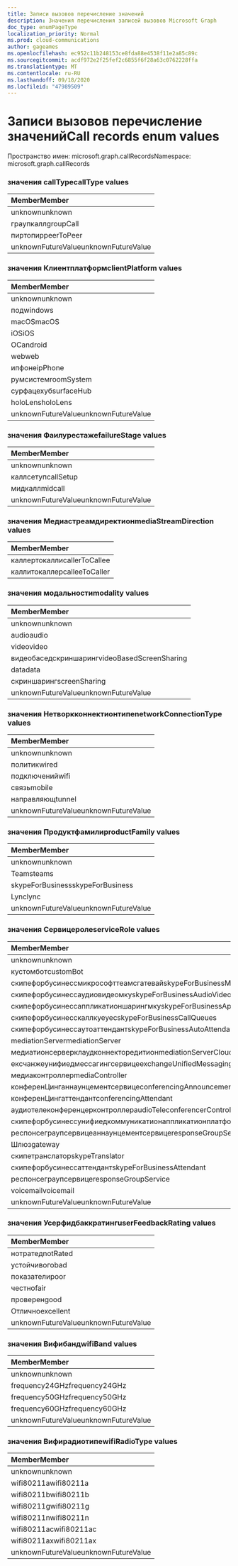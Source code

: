 ```yaml
---
title: Записи вызовов перечисление значений
description: Значения перечисления записей вызовов Microsoft Graph
doc_type: enumPageType
localization_priority: Normal
ms.prod: cloud-communications
author: gageames
ms.openlocfilehash: ec952c11b248153ce8fda88e4538f11e2a85c89c
ms.sourcegitcommit: acdf972e2f25fef2c6855f6f28a63c0762228ffa
ms.translationtype: MT
ms.contentlocale: ru-RU
ms.lasthandoff: 09/18/2020
ms.locfileid: "47989509"
---
```

# <a name="call-records-enum-values"></a><span data-ttu-id="98ac8-103">Записи вызовов перечисление значений</span><span class="sxs-lookup"><span data-stu-id="98ac8-103">Call records enum values</span></span>

<span data-ttu-id="98ac8-104">Пространство имен: microsoft.graph.callRecords</span><span class="sxs-lookup"><span data-stu-id="98ac8-104">Namespace: microsoft.graph.callRecords</span></span>

### <a name="calltype-values"></a><span data-ttu-id="98ac8-105">значения callType</span><span class="sxs-lookup"><span data-stu-id="98ac8-105">callType values</span></span>

| <span data-ttu-id="98ac8-106">Member</span><span class="sxs-lookup"><span data-stu-id="98ac8-106">Member</span></span>
|:--------------
| <span data-ttu-id="98ac8-107">unknown</span><span class="sxs-lookup"><span data-stu-id="98ac8-107">unknown</span></span>
| <span data-ttu-id="98ac8-108">граупкалл</span><span class="sxs-lookup"><span data-stu-id="98ac8-108">groupCall</span></span>
| <span data-ttu-id="98ac8-109">пиртопир</span><span class="sxs-lookup"><span data-stu-id="98ac8-109">peerToPeer</span></span>
| <span data-ttu-id="98ac8-110">unknownFutureValue</span><span class="sxs-lookup"><span data-stu-id="98ac8-110">unknownFutureValue</span></span>

### <a name="clientplatform-values"></a><span data-ttu-id="98ac8-111">значения Клиентплатформ</span><span class="sxs-lookup"><span data-stu-id="98ac8-111">clientPlatform values</span></span>

| <span data-ttu-id="98ac8-112">Member</span><span class="sxs-lookup"><span data-stu-id="98ac8-112">Member</span></span>
|:--------------
| <span data-ttu-id="98ac8-113">unknown</span><span class="sxs-lookup"><span data-stu-id="98ac8-113">unknown</span></span>
| <span data-ttu-id="98ac8-114">под</span><span class="sxs-lookup"><span data-stu-id="98ac8-114">windows</span></span>
| <span data-ttu-id="98ac8-115">macOS</span><span class="sxs-lookup"><span data-stu-id="98ac8-115">macOS</span></span>
| <span data-ttu-id="98ac8-116">iOS</span><span class="sxs-lookup"><span data-stu-id="98ac8-116">iOS</span></span>
| <span data-ttu-id="98ac8-117">ОС</span><span class="sxs-lookup"><span data-stu-id="98ac8-117">android</span></span>
| <span data-ttu-id="98ac8-118">web</span><span class="sxs-lookup"><span data-stu-id="98ac8-118">web</span></span>
| <span data-ttu-id="98ac8-119">ипфоне</span><span class="sxs-lookup"><span data-stu-id="98ac8-119">ipPhone</span></span>
| <span data-ttu-id="98ac8-120">румсистем</span><span class="sxs-lookup"><span data-stu-id="98ac8-120">roomSystem</span></span>
| <span data-ttu-id="98ac8-121">сурфацехуб</span><span class="sxs-lookup"><span data-stu-id="98ac8-121">surfaceHub</span></span>
| <span data-ttu-id="98ac8-122">holoLens</span><span class="sxs-lookup"><span data-stu-id="98ac8-122">holoLens</span></span>
| <span data-ttu-id="98ac8-123">unknownFutureValue</span><span class="sxs-lookup"><span data-stu-id="98ac8-123">unknownFutureValue</span></span>

### <a name="failurestage-values"></a><span data-ttu-id="98ac8-124">значения Фаилурестаже</span><span class="sxs-lookup"><span data-stu-id="98ac8-124">failureStage values</span></span>

| <span data-ttu-id="98ac8-125">Member</span><span class="sxs-lookup"><span data-stu-id="98ac8-125">Member</span></span>
|:--------------
| <span data-ttu-id="98ac8-126">unknown</span><span class="sxs-lookup"><span data-stu-id="98ac8-126">unknown</span></span>
| <span data-ttu-id="98ac8-127">каллсетуп</span><span class="sxs-lookup"><span data-stu-id="98ac8-127">callSetup</span></span>
| <span data-ttu-id="98ac8-128">мидкалл</span><span class="sxs-lookup"><span data-stu-id="98ac8-128">midcall</span></span>
| <span data-ttu-id="98ac8-129">unknownFutureValue</span><span class="sxs-lookup"><span data-stu-id="98ac8-129">unknownFutureValue</span></span>

### <a name="mediastreamdirection-values"></a><span data-ttu-id="98ac8-130">значения Медиастреамдиректион</span><span class="sxs-lookup"><span data-stu-id="98ac8-130">mediaStreamDirection values</span></span>

| <span data-ttu-id="98ac8-131">Member</span><span class="sxs-lookup"><span data-stu-id="98ac8-131">Member</span></span>
|:--------------
| <span data-ttu-id="98ac8-132">каллертокалли</span><span class="sxs-lookup"><span data-stu-id="98ac8-132">callerToCallee</span></span>
| <span data-ttu-id="98ac8-133">каллитокаллер</span><span class="sxs-lookup"><span data-stu-id="98ac8-133">calleeToCaller</span></span>

### <a name="modality-values"></a><span data-ttu-id="98ac8-134">значения модальности</span><span class="sxs-lookup"><span data-stu-id="98ac8-134">modality values</span></span>

| <span data-ttu-id="98ac8-135">Member</span><span class="sxs-lookup"><span data-stu-id="98ac8-135">Member</span></span>
|:--------------
| <span data-ttu-id="98ac8-136">unknown</span><span class="sxs-lookup"><span data-stu-id="98ac8-136">unknown</span></span>
| <span data-ttu-id="98ac8-137">audio</span><span class="sxs-lookup"><span data-stu-id="98ac8-137">audio</span></span>
| <span data-ttu-id="98ac8-138">video</span><span class="sxs-lookup"><span data-stu-id="98ac8-138">video</span></span>
| <span data-ttu-id="98ac8-139">видеобаседскриншаринг</span><span class="sxs-lookup"><span data-stu-id="98ac8-139">videoBasedScreenSharing</span></span>
| <span data-ttu-id="98ac8-140">data</span><span class="sxs-lookup"><span data-stu-id="98ac8-140">data</span></span>
| <span data-ttu-id="98ac8-141">скриншаринг</span><span class="sxs-lookup"><span data-stu-id="98ac8-141">screenSharing</span></span>
| <span data-ttu-id="98ac8-142">unknownFutureValue</span><span class="sxs-lookup"><span data-stu-id="98ac8-142">unknownFutureValue</span></span>

### <a name="networkconnectiontype-values"></a><span data-ttu-id="98ac8-143">значения Нетворкконнектионтипе</span><span class="sxs-lookup"><span data-stu-id="98ac8-143">networkConnectionType values</span></span>

| <span data-ttu-id="98ac8-144">Member</span><span class="sxs-lookup"><span data-stu-id="98ac8-144">Member</span></span>
|:--------------
| <span data-ttu-id="98ac8-145">unknown</span><span class="sxs-lookup"><span data-stu-id="98ac8-145">unknown</span></span>
| <span data-ttu-id="98ac8-146">политик</span><span class="sxs-lookup"><span data-stu-id="98ac8-146">wired</span></span>
| <span data-ttu-id="98ac8-147">подключений</span><span class="sxs-lookup"><span data-stu-id="98ac8-147">wifi</span></span>
| <span data-ttu-id="98ac8-148">связь</span><span class="sxs-lookup"><span data-stu-id="98ac8-148">mobile</span></span>
| <span data-ttu-id="98ac8-149">направляющ</span><span class="sxs-lookup"><span data-stu-id="98ac8-149">tunnel</span></span>
| <span data-ttu-id="98ac8-150">unknownFutureValue</span><span class="sxs-lookup"><span data-stu-id="98ac8-150">unknownFutureValue</span></span>

### <a name="productfamily-values"></a><span data-ttu-id="98ac8-151">значения Продуктфамили</span><span class="sxs-lookup"><span data-stu-id="98ac8-151">productFamily values</span></span>

| <span data-ttu-id="98ac8-152">Member</span><span class="sxs-lookup"><span data-stu-id="98ac8-152">Member</span></span>
|:--------------
| <span data-ttu-id="98ac8-153">unknown</span><span class="sxs-lookup"><span data-stu-id="98ac8-153">unknown</span></span>
| <span data-ttu-id="98ac8-154">Teams</span><span class="sxs-lookup"><span data-stu-id="98ac8-154">teams</span></span>
| <span data-ttu-id="98ac8-155">skypeForBusiness</span><span class="sxs-lookup"><span data-stu-id="98ac8-155">skypeForBusiness</span></span>
| <span data-ttu-id="98ac8-156">Lync</span><span class="sxs-lookup"><span data-stu-id="98ac8-156">lync</span></span>
| <span data-ttu-id="98ac8-157">unknownFutureValue</span><span class="sxs-lookup"><span data-stu-id="98ac8-157">unknownFutureValue</span></span>

### <a name="servicerole-values"></a><span data-ttu-id="98ac8-158">значения Сервицероле</span><span class="sxs-lookup"><span data-stu-id="98ac8-158">serviceRole values</span></span>

| <span data-ttu-id="98ac8-159">Member</span><span class="sxs-lookup"><span data-stu-id="98ac8-159">Member</span></span>
|:--------------
| <span data-ttu-id="98ac8-160">unknown</span><span class="sxs-lookup"><span data-stu-id="98ac8-160">unknown</span></span>
| <span data-ttu-id="98ac8-161">кустомбот</span><span class="sxs-lookup"><span data-stu-id="98ac8-161">customBot</span></span>
| <span data-ttu-id="98ac8-162">скипефорбусинессмикрософттеамсгатевай</span><span class="sxs-lookup"><span data-stu-id="98ac8-162">skypeForBusinessMicrosoftTeamsGateway</span></span>
| <span data-ttu-id="98ac8-163">скипефорбусинессаудиовидеомку</span><span class="sxs-lookup"><span data-stu-id="98ac8-163">skypeForBusinessAudioVideoMcu</span></span>
| <span data-ttu-id="98ac8-164">скипефорбусинессаппликатионшарингмку</span><span class="sxs-lookup"><span data-stu-id="98ac8-164">skypeForBusinessApplicationSharingMcu</span></span>
| <span data-ttu-id="98ac8-165">скипефорбусинесскаллкуеуес</span><span class="sxs-lookup"><span data-stu-id="98ac8-165">skypeForBusinessCallQueues</span></span>
| <span data-ttu-id="98ac8-166">скипефорбусинессаутоаттендант</span><span class="sxs-lookup"><span data-stu-id="98ac8-166">skypeForBusinessAutoAttendant</span></span>
| <span data-ttu-id="98ac8-167">mediationServer</span><span class="sxs-lookup"><span data-stu-id="98ac8-167">mediationServer</span></span>
| <span data-ttu-id="98ac8-168">медиатионсерверклаудконнекторедитион</span><span class="sxs-lookup"><span data-stu-id="98ac8-168">mediationServerCloudConnectorEdition</span></span>
| <span data-ttu-id="98ac8-169">ексчанжеунифиедмессагингсервице</span><span class="sxs-lookup"><span data-stu-id="98ac8-169">exchangeUnifiedMessagingService</span></span>
| <span data-ttu-id="98ac8-170">медиаконтроллер</span><span class="sxs-lookup"><span data-stu-id="98ac8-170">mediaController</span></span>
| <span data-ttu-id="98ac8-171">конференЦинганнаунцементсервице</span><span class="sxs-lookup"><span data-stu-id="98ac8-171">conferencingAnnouncementService</span></span>
| <span data-ttu-id="98ac8-172">конференЦингаттендант</span><span class="sxs-lookup"><span data-stu-id="98ac8-172">conferencingAttendant</span></span>
| <span data-ttu-id="98ac8-173">аудиотелеконференцерконтроллер</span><span class="sxs-lookup"><span data-stu-id="98ac8-173">audioTeleconferencerController</span></span>
| <span data-ttu-id="98ac8-174">скипефорбусинессунифиедкоммуникатионаппликатионплатформ</span><span class="sxs-lookup"><span data-stu-id="98ac8-174">skypeForBusinessUnifiedCommunicationApplicationPlatform</span></span>
| <span data-ttu-id="98ac8-175">респонсеграупсервицеаннаунцементсервице</span><span class="sxs-lookup"><span data-stu-id="98ac8-175">responseGroupServiceAnnouncementService</span></span>
| <span data-ttu-id="98ac8-176">Шлюз</span><span class="sxs-lookup"><span data-stu-id="98ac8-176">gateway</span></span>
| <span data-ttu-id="98ac8-177">скипетранслатор</span><span class="sxs-lookup"><span data-stu-id="98ac8-177">skypeTranslator</span></span>
| <span data-ttu-id="98ac8-178">скипефорбусинессаттендант</span><span class="sxs-lookup"><span data-stu-id="98ac8-178">skypeForBusinessAttendant</span></span>
| <span data-ttu-id="98ac8-179">респонсеграупсервице</span><span class="sxs-lookup"><span data-stu-id="98ac8-179">responseGroupService</span></span>
| <span data-ttu-id="98ac8-180">voicemail</span><span class="sxs-lookup"><span data-stu-id="98ac8-180">voicemail</span></span>
| <span data-ttu-id="98ac8-181">unknownFutureValue</span><span class="sxs-lookup"><span data-stu-id="98ac8-181">unknownFutureValue</span></span>

### <a name="userfeedbackrating-values"></a><span data-ttu-id="98ac8-182">значения Усерфидбаккратинг</span><span class="sxs-lookup"><span data-stu-id="98ac8-182">userFeedbackRating values</span></span>

| <span data-ttu-id="98ac8-183">Member</span><span class="sxs-lookup"><span data-stu-id="98ac8-183">Member</span></span>
|:--------------
| <span data-ttu-id="98ac8-184">нотратед</span><span class="sxs-lookup"><span data-stu-id="98ac8-184">notRated</span></span>
| <span data-ttu-id="98ac8-185">устойчивого</span><span class="sxs-lookup"><span data-stu-id="98ac8-185">bad</span></span>
| <span data-ttu-id="98ac8-186">показатели</span><span class="sxs-lookup"><span data-stu-id="98ac8-186">poor</span></span>
| <span data-ttu-id="98ac8-187">честно</span><span class="sxs-lookup"><span data-stu-id="98ac8-187">fair</span></span>
| <span data-ttu-id="98ac8-188">проверен</span><span class="sxs-lookup"><span data-stu-id="98ac8-188">good</span></span>
| <span data-ttu-id="98ac8-189">Отлично</span><span class="sxs-lookup"><span data-stu-id="98ac8-189">excellent</span></span>
| <span data-ttu-id="98ac8-190">unknownFutureValue</span><span class="sxs-lookup"><span data-stu-id="98ac8-190">unknownFutureValue</span></span>

### <a name="wifiband-values"></a><span data-ttu-id="98ac8-191">значения Вифибанд</span><span class="sxs-lookup"><span data-stu-id="98ac8-191">wifiBand values</span></span>

| <span data-ttu-id="98ac8-192">Member</span><span class="sxs-lookup"><span data-stu-id="98ac8-192">Member</span></span>
|:--------------
| <span data-ttu-id="98ac8-193">unknown</span><span class="sxs-lookup"><span data-stu-id="98ac8-193">unknown</span></span>
| <span data-ttu-id="98ac8-194">frequency24GHz</span><span class="sxs-lookup"><span data-stu-id="98ac8-194">frequency24GHz</span></span>
| <span data-ttu-id="98ac8-195">frequency50GHz</span><span class="sxs-lookup"><span data-stu-id="98ac8-195">frequency50GHz</span></span>
| <span data-ttu-id="98ac8-196">frequency60GHz</span><span class="sxs-lookup"><span data-stu-id="98ac8-196">frequency60GHz</span></span>
| <span data-ttu-id="98ac8-197">unknownFutureValue</span><span class="sxs-lookup"><span data-stu-id="98ac8-197">unknownFutureValue</span></span>

### <a name="wifiradiotype-values"></a><span data-ttu-id="98ac8-198">значения Вифирадиотипе</span><span class="sxs-lookup"><span data-stu-id="98ac8-198">wifiRadioType values</span></span>

| <span data-ttu-id="98ac8-199">Member</span><span class="sxs-lookup"><span data-stu-id="98ac8-199">Member</span></span>
|:--------------
| <span data-ttu-id="98ac8-200">unknown</span><span class="sxs-lookup"><span data-stu-id="98ac8-200">unknown</span></span>
| <span data-ttu-id="98ac8-201">wifi80211a</span><span class="sxs-lookup"><span data-stu-id="98ac8-201">wifi80211a</span></span>
| <span data-ttu-id="98ac8-202">wifi80211b</span><span class="sxs-lookup"><span data-stu-id="98ac8-202">wifi80211b</span></span>
| <span data-ttu-id="98ac8-203">wifi80211g</span><span class="sxs-lookup"><span data-stu-id="98ac8-203">wifi80211g</span></span>
| <span data-ttu-id="98ac8-204">wifi80211n</span><span class="sxs-lookup"><span data-stu-id="98ac8-204">wifi80211n</span></span>
| <span data-ttu-id="98ac8-205">wifi80211ac</span><span class="sxs-lookup"><span data-stu-id="98ac8-205">wifi80211ac</span></span>
| <span data-ttu-id="98ac8-206">wifi80211ax</span><span class="sxs-lookup"><span data-stu-id="98ac8-206">wifi80211ax</span></span>
| <span data-ttu-id="98ac8-207">unknownFutureValue</span><span class="sxs-lookup"><span data-stu-id="98ac8-207">unknownFutureValue</span></span>

<!--
{
  "type": "#page.annotation",
  "namespace": "microsoft.graph.callRecords"
}
-->


